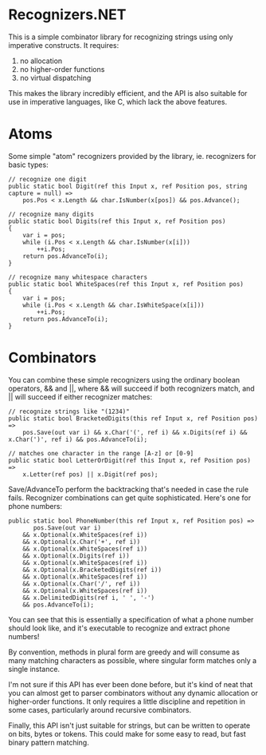# Recognizers.NET

This is a simple combinator library for recognizing strings using only imperative constructs. It
requires:

 1. no allocation
 2. no higher-order functions
 3. no virtual dispatching
 
This makes the library incredibly efficient, and the API is also suitable
for use in imperative languages, like C, which lack the above features.

# Atoms

Some simple "atom" recognizers provided by the library, ie. recognizers for basic types:

    // recognize one digit
    public static bool Digit(ref this Input x, ref Position pos, string capture = null) =>
        pos.Pos < x.Length && char.IsNumber(x[pos]) && pos.Advance();

    // recognize many digits
    public static bool Digits(ref this Input x, ref Position pos)
    {
        var i = pos;
        while (i.Pos < x.Length && char.IsNumber(x[i]))
            ++i.Pos;
        return pos.AdvanceTo(i);
    }

    // recognize many whitespace characters
    public static bool WhiteSpaces(ref this Input x, ref Position pos)
    {
        var i = pos;
        while (i.Pos < x.Length && char.IsWhiteSpace(x[i]))
            ++i.Pos;
        return pos.AdvanceTo(i);
    }

# Combinators

You can combine these simple recognizers using the ordinary boolean operators, && and ||,
where && will succeed if both recognizers match, and || will succeed if either recognizer
matches:

    // recognize strings like "(1234)"
    public static bool BracketedDigits(this ref Input x, ref Position pos) =>
        pos.Save(out var i) && x.Char('(', ref i) && x.Digits(ref i) && x.Char(')', ref i) && pos.AdvanceTo(i);

    // matches one character in the range [A-z] or [0-9]
    public static bool LetterOrDigit(ref this Input x, ref Position pos) =>
        x.Letter(ref pos) || x.Digit(ref pos);

Save/AdvanceTo perform the backtracking that's needed in case the rule fails.
Recognizer combinations can get quite sophisticated. Here's one for phone numbers:

    public static bool PhoneNumber(this ref Input x, ref Position pos) =>
           pos.Save(out var i)
        && x.Optional(x.WhiteSpaces(ref i))
        && x.Optional(x.Char('+', ref i))
        && x.Optional(x.WhiteSpaces(ref i))
        && x.Optional(x.Digits(ref i))
        && x.Optional(x.WhiteSpaces(ref i))
        && x.Optional(x.BracketedDigits(ref i))
        && x.Optional(x.WhiteSpaces(ref i))
        && x.Optional(x.Char('/', ref i))
        && x.Optional(x.WhiteSpaces(ref i))
        && x.DelimitedDigits(ref i, ' ', '-')
        && pos.AdvanceTo(i);

You can see that this is essentially a specification of what a phone number should
look like, and it's executable to recognize and extract phone numbers!

By convention, methods in plural form are greedy and will consume as many matching
characters as possible, where singular form matches only a single instance.

I'm not sure if this API has ever been done before, but it's kind of neat that you can
almost get to parser combinators without any dynamic allocation or higher-order
functions. It only requires a little discipline and repetition in some cases,
particularly around recursive combinators.

Finally, this API isn't just suitable for strings, but can be written to operate
on bits, bytes or tokens. This could make for some easy to read, but fast
binary pattern matching.
